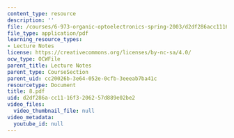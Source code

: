 ```yaml
---
content_type: resource
description: ''
file: /courses/6-973-organic-optoelectronics-spring-2003/d2df286acc1116f3206257d889e02be2_8.pdf
file_type: application/pdf
learning_resource_types:
- Lecture Notes
license: https://creativecommons.org/licenses/by-nc-sa/4.0/
ocw_type: OCWFile
parent_title: Lecture Notes
parent_type: CourseSection
parent_uid: cc20026b-3e64-052e-0cfb-3eeeab7ba41c
resourcetype: Document
title: 8.pdf
uid: d2df286a-cc11-16f3-2062-57d889e02be2
video_files:
  video_thumbnail_file: null
video_metadata:
  youtube_id: null
---
```

